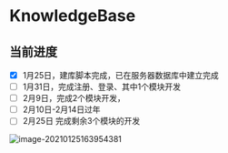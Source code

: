 # KnowledgeBase

## 当前进度

- [x] 1月25日，建库脚本完成，已在服务器数据库中建立完成
- [ ] 1月31日，完成注册、登录、其中1个模块开发
- [ ] 2月9日，完成2个模块开发，
- [ ] 2月10日-2月14日过年
- [ ] 2月25日 完成剩余3个模块的开发

![image-20210125163954381](https://picbedd.oss-cn-beijing.aliyuncs.com/image-20210125163954381.png)

